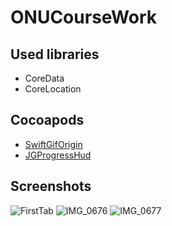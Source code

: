 # ONUCourseWork

## Used libraries
* CoreData
* CoreLocation

## Cocoapods
* [SwiftGifOrigin](https://cocoapods.org/pods/SwiftGifOrigin)
* [JGProgressHud](https://github.com/JonasGessner/JGProgressHUD)

## Screenshots
![FirstTab](https://user-images.githubusercontent.com/59969070/83760674-ee752980-a67d-11ea-8b09-1be329659e7e.PNG)
![IMG_0676](https://user-images.githubusercontent.com/59969070/83760684-f339dd80-a67d-11ea-8523-ca0699305adf.PNG)
![IMG_0677](https://user-images.githubusercontent.com/59969070/83760692-f6cd6480-a67d-11ea-951e-07234539c38a.PNG)

